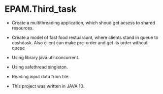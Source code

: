# EPAM.Third_task
* Create a multithreading application, which shoud get acsess to shared resources.
* Create a model of fast food restuaraunt, where clients stand in queue to cashdask.
Also client can make pre-order and get its order without queue
* Using library java.util.concurrent.
* Using safethread singleton.
* Reading input data from file.

* This project was written in JAVA 10.
